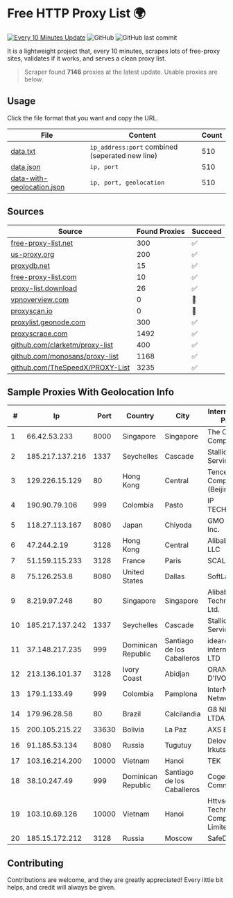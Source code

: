 
# Free HTTP Proxy List 🌍

[![Every 10 Minutes Update](https://github.com/mertguvencli/http-proxy-list/actions/workflows/main.yml/badge.svg?branch=main)](https://github.com/mertguvencli/http-proxy-list/actions/workflows/main.yml)
![GitHub](https://img.shields.io/github/license/mertguvencli/http-proxy-list)
![GitHub last commit](https://img.shields.io/github/last-commit/mertguvencli/http-proxy-list)

It is a lightweight project that, every 10 minutes, scrapes lots of free-proxy sites, validates if it works, and serves a clean proxy list.


> Scraper found **7146** proxies at the latest update. Usable proxies are below.

## Usage

Click the file format that you want and copy the URL.


|File|Content|Count|
|----|-------|-----|
|[data.txt](https://raw.githubusercontent.com/mertguvencli/http-proxy-list/main/proxy-list/data.txt)|`ip_address:port` combined (seperated new line)|510|
|[data.json](https://raw.githubusercontent.com/mertguvencli/http-proxy-list/main/proxy-list/data.json)|`ip, port`|510|
|[data-with-geolocation.json](https://raw.githubusercontent.com/mertguvencli/http-proxy-list/main/proxy-list/data-with-geolocation.json)|`ip, port, geolocation`|510|

## Sources

|Source|Found Proxies|Succeed|
|------|-------------|-------|
|[free-proxy-list.net](https://free-proxy-list.net)|300|✅|
|[us-proxy.org](https://www.us-proxy.org)|200|✅|
|[proxydb.net](http://proxydb.net)|15|✅|
|[free-proxy-list.com](https://free-proxy-list.com/?page=&port=&type%5B%5D=http&type%5B%5D=https&up_time=0&search=Search)|10|✅|
|[proxy-list.download](https://www.proxy-list.download/HTTP)|26|✅|
|[vpnoverview.com](https://vpnoverview.com/privacy/anonymous-browsing/free-proxy-servers)|0|🚫|
|[proxyscan.io](https://www.proxyscan.io)|0|🚫|
|[proxylist.geonode.com](https://proxylist.geonode.com/api/proxy-list?limit=300&page=1&sort_by=lastChecked&sort_type=desc&protocols=http,https)|300|✅|
|[proxyscrape.com](https://api.proxyscrape.com/v2/?request=displayproxies&protocol=http&timeout=10000&country=all&ssl=all&anonymity=all)|1492|✅|
|[github.com/clarketm/proxy-list](https://raw.githubusercontent.com/clarketm/proxy-list/master/proxy-list-raw.txt)|400|✅|
|[github.com/monosans/proxy-list](https://raw.githubusercontent.com/monosans/proxy-list/main/proxies/http.txt)|1168|✅|
|[github.com/TheSpeedX/PROXY-List](https://raw.githubusercontent.com/TheSpeedX/PROXY-List/master/http.txt)|3235|✅|


## Sample Proxies With Geolocation Info

|#|Ip|Port|Country|City|Internet Service Provider|
|-|--|----|-------|----|-------------------------|
|1|66.42.53.233|8000|Singapore|Singapore|The Constant Company|
|2|185.217.137.216|1337|Seychelles|Cascade|Stallion Network Services Limited|
|3|129.226.15.129|80|Hong Kong|Central|Tencent Cloud Computing (Beijing) Co|
|4|190.90.79.106|999|Colombia|Pasto|IP TECHNOLOGIES|
|5|118.27.113.167|8080|Japan|Chiyoda|GMO Internet, Inc.|
|6|47.244.2.19|3128|Hong Kong|Central|Alibaba.com LLC|
|7|51.159.115.233|3128|France|Paris|SCALEWAY|
|8|75.126.253.8|8080|United States|Dallas|SoftLayer|
|9|8.219.97.248|80|Singapore|Singapore|Alibaba (US) Technology Co., Ltd.|
|10|185.217.137.242|1337|Seychelles|Cascade|Stallion Network Services Limited|
|11|37.148.217.235|999|Dominican Republic|Santiago de los Caballeros|idear4business international LTD|
|12|213.136.101.37|3128|Ivory Coast|Abidjan|ORANGE COTE D'IVOIRE|
|13|179.1.133.49|999|Colombia|Pamplona|InterNexa Global Network|
|14|179.96.28.58|80|Brazil|Calcilandia|G8 NETWORKS LTDA|
|15|200.105.215.22|33630|Bolivia|La Paz|AXS Bolivia S. A.|
|16|91.185.53.134|8080|Russia|Tugutuy|Delovaya Set' - Irkutsk|
|17|103.16.214.200|10000|Vietnam|Hanoi|TEK|
|18|38.10.247.49|999|Dominican Republic|Santiago de los Caballeros|Cogent Communications|
|19|103.10.69.126|10000|Vietnam|Hanoi|Httvserver Technology Company Limited|
|20|185.15.172.212|3128|Russia|Moscow|SafeData LLC|



## Contributing

Contributions are welcome, and they are greatly appreciated! Every
little bit helps, and credit will always be given.

